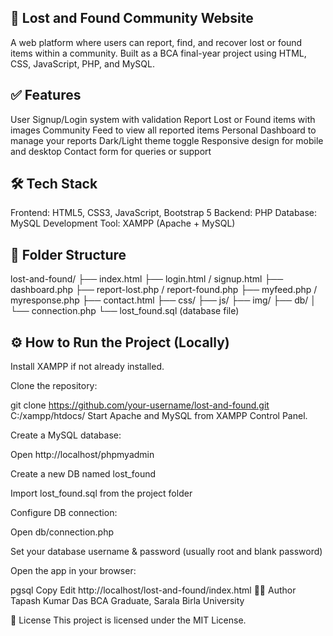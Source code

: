 ## 🧭 Lost and Found Community Website

A web platform where users can report, find, and recover lost or found items within a community. Built as a BCA final-year project using HTML, CSS, JavaScript, PHP, and MySQL.

## ✅ Features

User Signup/Login system with validation
Report Lost or Found items with images
Community Feed to view all reported items
Personal Dashboard to manage your reports
Dark/Light theme toggle
Responsive design for mobile and desktop
Contact form for queries or support


## 🛠️ Tech Stack

Frontend: HTML5, CSS3, JavaScript, Bootstrap 5
Backend: PHP
Database: MySQL
Development Tool: XAMPP (Apache + MySQL)


## 📁 Folder Structure

lost-and-found/ ├── index.html ├── login.html / signup.html ├── dashboard.php ├── report-lost.php / report-found.php ├── myfeed.php / myresponse.php ├── contact.html ├── css/ ├── js/ ├── img/ ├── db/ │ └── connection.php └── lost_found.sql (database file)

## ⚙️ How to Run the Project (Locally)

Install XAMPP if not already installed.

Clone the repository:

git clone https://github.com/your-username/lost-and-found.git
C:/xampp/htdocs/ Start Apache and MySQL from XAMPP Control Panel.

Create a MySQL database:

Open http://localhost/phpmyadmin

Create a new DB named lost_found

Import lost_found.sql from the project folder

Configure DB connection:

Open db/connection.php

Set your database username & password (usually root and blank password)

Open the app in your browser:

pgsql Copy Edit http://localhost/lost-and-found/index.html 👩‍💻 Author Tapash Kumar Das BCA Graduate, Sarala Birla University

📜 License This project is licensed under the MIT License.
